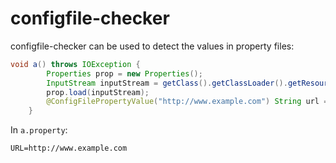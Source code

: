 # configfile-checker

configfile-checker can be used to detect the values in property files:

```java
void a() throws IOException {
        Properties prop = new Properties();
        InputStream inputStream = getClass().getClassLoader().getResourceAsStream("a.property");
        prop.load(inputStream);
        @ConfigFilePropertyValue("http://www.example.com") String url = prop.getProperty("URL");
    }
```

In `a.property`:

```
URL=http://www.example.com
```
